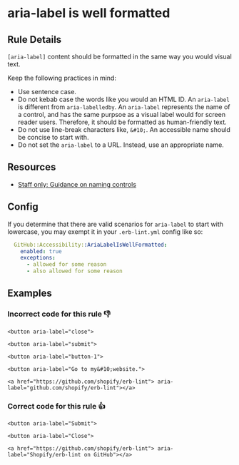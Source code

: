 # aria-label is well formatted

## Rule Details

`[aria-label]` content should be formatted in the same way you would visual text.

Keep the following practices in mind:

- Use sentence case.
- Do not kebab case the words like you would an HTML ID. An `aria-label` is different from `aria-labelledby`. An `aria-label` represents the name of a control, and has the same purpsoe as a visual label would for screen reader users. Therefore, it should be formatted as human-friendly text.
- Do not use line-break characters like, `&#10;`. An accessible name should be concise to start with.
- Do not set the `aria-label` to a URL. Instead, use an appropriate name.

## Resources

- [Staff only: Guidance on naming controls](https://github.com/github/accessibility-playbook/blob/main/content/link-and-button-guidance.mdx#guidance-on-naming-controls)

## Config

If you determine that there are valid scenarios for `aria-label` to start with lowercase, you may exempt it in your `.erb-lint.yml` config like so:

```yml
  GitHub::Accessibility::AriaLabelIsWellFormatted:
    enabled: true
    exceptions:
      - allowed for some reason
      - also allowed for some reason
```

## Examples

### **Incorrect** code for this rule 👎

```erb
<button aria-label="close">
```

```erb
<button aria-label="submit">
```

```erb
<button aria-label="button-1">
```

```erb
<button aria-label="Go to my&#10;website.">
```

```erb
<a href="https://github.com/shopify/erb-lint"> aria-label="github.com/shopify/erb-lint"></a>
```

### **Correct** code for this rule  👍

```erb
<button aria-label="Submit">
````

```erb
<button aria-label="Close">
````

```erb
<a href="https://github.com/shopify/erb-lint"> aria-label="Shopify/erb-lint on GitHub"></a>
```
